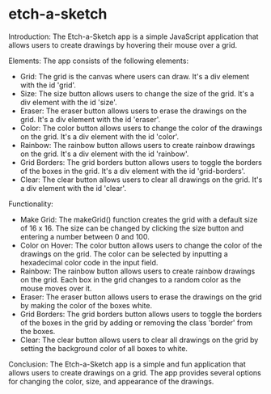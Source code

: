 # etch-a-sketch

<p>
    Introduction:
    The Etch-a-Sketch app is a simple JavaScript application that allows users to create drawings by hovering their mouse over a grid.
</p>
<p>
    Elements:
    The app consists of the following elements:
</p>
<ul>
        <li>Grid: The grid is the canvas where users can draw. It's a div element with the id 'grid'.</li>
        <li>Size: The size button allows users to change the size of the grid. It's a div element with the id 'size'.</li>
        <li>Eraser: The eraser button allows users to erase the drawings on the grid. It's a div element with the id 'eraser'.</li>
        <li>Color: The color button allows users to change the color of the drawings on the grid. It's a div element with the id 'color'.</li>
        <li>Rainbow: The rainbow button allows users to create rainbow drawings on the grid. It's a div element with the id 'rainbow'.</li>
        <li>Grid Borders: The grid borders button allows users to toggle the borders of the boxes in the grid. It's a div element with the id 'grid-borders'.</li>
        <li>Clear: The clear button allows users to clear all drawings on the grid. It's a div element with the id 'clear'.</li>
</ul>
    Functionality:
    <ul>
        <li>Make Grid: The makeGrid() function creates the grid with a default size of 16 x 16. The size can be changed by clicking the size button and entering a number between 0 and 100.</li>
        <li>Color on Hover: The color button allows users to change the color of the drawings on the grid. The color can be selected by inputting a hexadecimal color code in the input field.</li>
        <li>Rainbow: The rainbow button allows users to create rainbow drawings on the grid. Each box in the grid changes to a random color as the mouse moves over it.</li>
        <li>Eraser: The eraser button allows users to erase the drawings on the grid by making the color of the boxes white.</li>
        <li>Grid Borders: The grid borders button allows users to toggle the borders of the boxes in the grid by adding or removing the class 'border' from the boxes.</li>
        <li>Clear: The clear button allows users to clear all drawings on the grid by setting the background color of all boxes to white.</li>
</ul>
    Conclusion:
    The Etch-a-Sketch app is a simple and fun application that allows users to create drawings on a grid. The app provides several options for changing the color, size, and appearance of the drawings.
